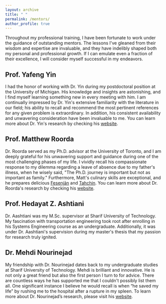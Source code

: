 ```yaml
---
layout: archive
title: " "
permalink: /mentors/
author_profile: true
---
```


Throughout my professional training, I have been fortunate to work under the guidance of outstanding mentors. The lessons I've gleaned from their wisdom and expertise are invaluable, and they have indelibly shaped both my personal and professional growth. If I can emulate even a fraction of their excellence, I will consider myself successful in my endeavors.

## Prof. Yafeng Yin

I had the honor of working with Dr. Yin during my postdoctoral position at the University of Michigan. His knowledge and insights are astonishing, and I find myself learning something new in every meeting with him. I am continually impressed by Dr. Yin's extensive familiarity with the literature in our field; his ability to recall and recommend the most pertinent references for any given problem is extraordinary. In addition, his consistent availability and unwavering consideration have been invaluable to me. You can learn more about Dr. Yin's research by checking his [website](https://limos.engin.umich.edu/).

## Prof. Matthew Roorda

Dr. Roorda served as my Ph.D. advisor at the University of Toronto, and I am deeply grateful for his unwavering support and guidance during one of the most challenging phases of my life. I vividly recall his compassionate response to my dilemma regarding a leave of absence due to my father's illness, when he wisely said, "The Ph.D. journey is important but not as important as family." Furthermore, Matt's culinary skills are exceptional, and he prepares delicious [Fesenjān](https://en.wikipedia.org/wiki/Fesenj%C4%81n) and [Tahchin](https://en.wikipedia.org/wiki/Tahchin). You can learn more about Dr. Roorda's research by checking his [website](https://civmin.utoronto.ca/home/about-us/directory/professors/matthew-roorda/).
  
## Prof. Hedayat Z. Ashtiani

Dr. Aashtiani was my M.Sc. supervisor at Sharif University of Technology. My fascination with transportation engineering took root after enrolling in his Systems Engineering course as an undergraduate. Additionally, it was under Dr. Aashtiani's supervision during my master's thesis that my passion for research truly ignited.

## Dr. Mehdi Nourinejad

My friendship with Dr. Nourinejad dates back to my undergraduate studies at Sharif University of Technology. Mehdi is brilliant and innovative. He is not only a great friend but also the first person I turn to for advice. There are countless ways he has supported me that I couldn't possibly list them all. One significant instance I believe he would recall is when “he saved my life” by rushing me to the hospital after a rupture in my spleen. To learn more about Dr. Nourinejad’s research, please visit his [website](https://nourinejad.me/).
